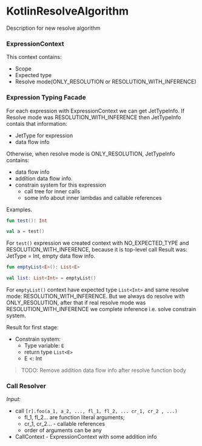 # KotlinResolveAlgorithm
Description for new resolve algorithm

### ExpressionContext
This context contains:
- Scope
- Expected type
- Resolve mode(ONLY_RESOLUTION or RESOLUTION_WITH_INFERENCE)

### Expression Typing Facade
For each expression with ExpressionContext we can get JetTypeInfo.
If Resolve mode was RESOLUTION_WITH_INFERENCE then JetTypeInfo contais that information:
- JetType for expression
- data flow info

Otherwise, when resolve mode is ONLY_RESOLUTION, JetTypeInfo contains:
- data flow info
- addition data flow info.
- constrain system for this expression
	- call tree for inner calls
	- some info about inner lambdas and callable references

Examples.
```Kotlin
fun test(): Int

val a = test()
```
For `test()` expression we created context with NO_EXPECTED_TYPE and RESOLUTION_WITH_INFERENCE, because it is top-level call
Result was: JetType = Int, empty data flow info.

```Kotlin
fun emptyList<E>(): List<E>

val list: List<Int> = emptyList()
```
For `emptyList()` context have expected type `List<Int>` and same resolve mode: RESOLUTION_WITH_INFERENCE.
But we always do resolve with ONLY_RESOLUTION, after that if real resolve mode was RESOLUTION_WITH_INFERENCE
we complete inference i.e. solve constrain system.

Result for first stage:  
- Constrain system: 
	- Type variable: `E`
	- return type `List<E>`
	- E <: Int


> TODO: Remove addition data flow info after resolve function body

### Call Resolver

*Input:*
- call `[r].foo(a_1, a_2, ..., fl_1, fl_2, ... cr_1, cr_2 , ...)`
	- fl_1, fl_2... are function literal arguments;
	- cr_1, cr_2... - callable references
	- order of arguments can be any
- CallContext - ExpressionContext with some addition info

